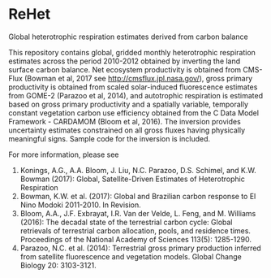 # ReHet
Global heterotrophic respiration estimates derived from carbon balance 

This repository contains global, gridded monthly heterotrophic respiration estimates across the period 2010-2012 obtained by inverting the land surface carbon balance. Net ecosystem productivity is obtained from CMS-Flux (Bowman et al, 2017 see http://cmsflux.jpl.nasa.gov/), gross primary productivity is obtained from scaled solar-induced fluorescence estimates from GOME-2 (Parazoo et al, 2014), and autotrophic respiration is estimated based on gross primary productivity and a spatially variable, temporally constant vegetation carbon use efficiency obtained from the C Data Model Framework - CARDAMOM (Bloom et al, 2016). The inversion provides uncertainty estimates constrained on all gross fluxes having physically meaningful signs. Sample code for the inversion is included.

For more information, please see
1.	Konings, A.G., A.A. Bloom, J. Liu, N.C. Parazoo, D.S. Schimel, and K.W. Bowman (2017): Global, Satellite-Driven Estimates of Heterotrophic Respiration
2.	Bowman, K.W. et al. (2017): Global and Brazilian carbon response to El Nino Modoki 2011-2010. In Revision.
3.	Bloom, A.A., J.F. Exbrayat, I.R. Van der Velde, L. Feng, and M. Williams (2016): The decadal state of the terrestrial carbon cycle: Global retrievals of terrestrial carbon allocation, pools, and residence times. Proceedings of the National Academy of Sciences 113(5): 1285-1290.
4.	Parazoo, N.C. et al. (2014): Terrestrial gross primary production inferred from satellite fluorescence and vegetation models. Global Change Biology 20: 3103-3121.
